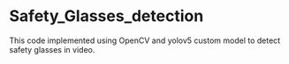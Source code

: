 # Safety_Glasses_detection
This code implemented using OpenCV and yolov5 custom model to detect safety glasses in video.
